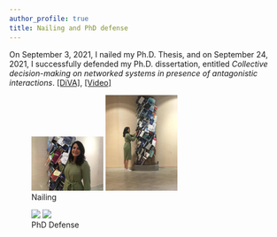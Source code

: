 ```yaml
---
author_profile: true
title: Nailing and PhD defense
---
```


On September 3, 2021, I nailed my Ph.D. Thesis, and on September 24, 2021, I successfully defended my Ph.D. dissertation, entitled *Collective decision-making on networked systems in presence of antagonistic interactions*. 
[[DiVA]](http://liu.diva-portal.org/smash/record.jsf?pid=diva2%3A1585664&dswid=2165), [[Video]](https://www.youtube.com/watch?v=m6NPP-ZTM64)

<figure class="half">
    <img src="/assets/2021nailing-1.jpg" width="130">
    <img src="/assets/2021nailing-2.jpg" width="130">
    <figcaption>Nailing</figcaption>
</figure>

<figure class="half">
    <img src="/assets/2021PhDdefense-1.jpg" width="130">
    <img src="/assets/2021PhDdefense-2.jpg" width="130">
    <figcaption>PhD Defense</figcaption>
</figure>
